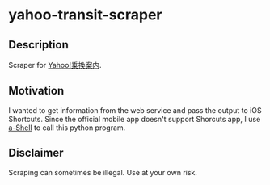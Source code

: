 # yahoo-transit-scraper

## Description
Scraper for [Yahoo!乗換案内](https://transit.yahoo.co.jp).

## Motivation
I wanted to get information from the web service and pass the output to iOS Shortcuts. Since the official mobile app doesn't support Shorcuts app, I use [a-Shell](https://github.com/holzschu/a-Shell) to call this python program. 

## Disclaimer
Scraping can sometimes be illegal. Use at your own risk.
